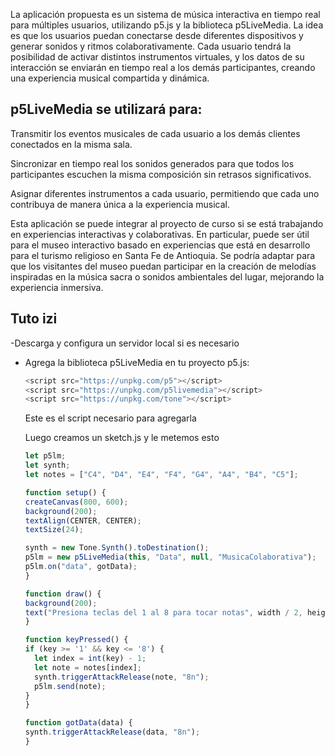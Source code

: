 La aplicación propuesta es un sistema de música interactiva en tiempo real para múltiples usuarios, utilizando p5.js y la biblioteca p5LiveMedia. La idea es que los usuarios puedan conectarse desde diferentes dispositivos y generar sonidos y ritmos colaborativamente. Cada usuario tendrá la posibilidad de activar distintos instrumentos virtuales, y los datos de su interacción se enviarán en tiempo real a los demás participantes, creando una experiencia musical compartida y dinámica.

## p5LiveMedia se utilizará para:

Transmitir los eventos musicales de cada usuario a los demás clientes conectados en la misma sala.

Sincronizar en tiempo real los sonidos generados para que todos los participantes escuchen la misma composición sin retrasos significativos.

Asignar diferentes instrumentos a cada usuario, permitiendo que cada uno contribuya de manera única a la experiencia musical.

Esta aplicación se puede integrar al proyecto de curso si se está trabajando en experiencias interactivas y colaborativas. En particular, puede ser útil para el museo interactivo basado en experiencias que está en desarrollo para el turismo religioso en Santa Fe de Antioquia. Se podría adaptar para que los visitantes del museo puedan participar en la creación de melodías inspiradas en la música sacra o sonidos ambientales del lugar, mejorando la experiencia inmersiva.

## Tuto izi

-Descarga y configura un servidor local si es necesario 
- Agrega la biblioteca p5LiveMedia en tu proyecto p5.js:

  ```js
  <script src="https://unpkg.com/p5"></script>
  <script src="https://unpkg.com/p5livemedia"></script>
  <script src="https://unpkg.com/tone"></script>
  ```
  Este es el script necesario para agregarla

  Luego creamos un sketch.js y le metemos esto

  ```js
  let p5lm;
  let synth;
  let notes = ["C4", "D4", "E4", "F4", "G4", "A4", "B4", "C5"];

  function setup() {
  createCanvas(800, 600);
  background(200);
  textAlign(CENTER, CENTER);
  textSize(24);
  
  synth = new Tone.Synth().toDestination();
  p5lm = new p5LiveMedia(this, "Data", null, "MusicaColaborativa");
  p5lm.on("data", gotData);
  }

  function draw() {
  background(200);
  text("Presiona teclas del 1 al 8 para tocar notas", width / 2, height / 2);
  }

  function keyPressed() {
  if (key >= '1' && key <= '8') {
    let index = int(key) - 1;
    let note = notes[index];
    synth.triggerAttackRelease(note, "8n");
    p5lm.send(note);
  }
  }

  function gotData(data) {
  synth.triggerAttackRelease(data, "8n");
  }
  ```
